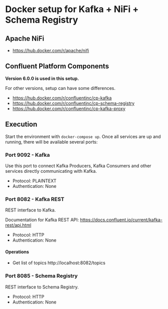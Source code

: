 # Docker setup for Kafka + NiFi + Schema Registry

## Apache NiFi

+ https://hub.docker.com/r/apache/nifi

## Confluent Platform Components

**Version 6.0.0 is used in this setup.**

For other versions, setup can have some differences.

+ https://hub.docker.com/r/confluentinc/cp-kafka
+ https://hub.docker.com/r/confluentinc/cp-schema-registry
+ https://hub.docker.com/r/confluentinc/cp-kafka-proxy


## Execution

Start the environment with `docker-compose up`. Once all services are up and running, there will be available several ports:

### Port 9092 - Kafka

Use this port to connect Kafka Producers, Kafka Consumers and other services directly communicating with Kafka.

+ Protocol: PLAINTEXT
+ Authentication: None

### Port 8082 - Kafka REST

REST interface to Kafka. 

Documentation for Kafka REST API: https://docs.confluent.io/current/kafka-rest/api.html

+ Protocol: HTTP
+ Authentication: None

#### Operations

+ Get list of topics http://localhost:8082/topics

### Port 8085 - Schema Registry

REST interface to Schema Registry.

+ Protocol: HTTP
+ Authentication: None
